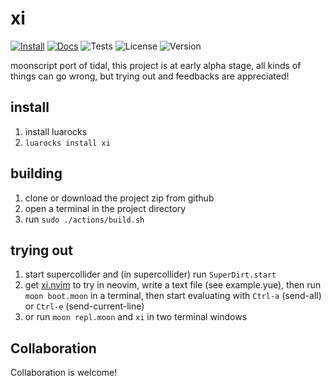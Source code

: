 # xi

[![Install](https://img.shields.io/badge/Install-LuaRocks-brightgreen?style=for-the-badge&color=violet)](https://luarocks.org/modules/neo451/xi)
[![Docs](https://img.shields.io/github/actions/workflow/status/noearc/xi/docs.yml?style=for-the-badge&label=docs)](https://noearc.github.io/xi/)
![Tests](https://img.shields.io/github/actions/workflow/status/noearc/xi/test.yml?style=for-the-badge&label=tests)
![License](https://img.shields.io/github/license/noearc/xi?style=for-the-badge)
![Version](https://img.shields.io/luarocks/v/neo451/xi?style=for-the-badge)


moonscript port of tidal, this project is at early alpha stage, all kinds of things can go wrong, but trying out and feedbacks are appreciated!

## install
1. install luarocks
2. `luarocks install xi`

## building
1. clone or download the project zip from github
2. open a terminal in the project directory
3. run `sudo ./actions/build.sh`

## trying out

1. start supercollider and (in supercollider) run `SuperDirt.start`
2. get [xi.nvim](https://github.com/noearc/xi.nvim) to try in neovim, write a text file (see example.yue), then run `moon boot.moon` in a terminal, then start evaluating with `Ctrl-a` (send-all) or `Ctrl-e` (send-current-line)
3. or run `moon repl.moon` and `xi` in two terminal windows

## Collaboration
Collaboration is welcome!
